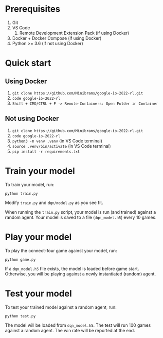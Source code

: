 # Prerequisites
1. Git
2. VS Code
   1. Remote Development Extension Pack (if using Docker)
3. Docker + Docker Compose (if using Docker)
4. Python >= 3.6 (if not using Docker)

# Quick start

## Using Docker
1. `git clone https://github.com/Minibrams/google-io-2022-rl.git`
2. `code google-io-2022-rl`
3. `Shift + CMD/CTRL + P -> Remote-Containers: Open Folder in Container`

## Not using Docker
1. `git clone https://github.com/Minibrams/google-io-2022-rl.git`
2. `code google-io-2022-rl`
3. `python3 -m venv .venv` (in VS Code terminal)
4. `source .venv/bin/activate` (in VS Code terminal)
5. `pip install -r requirements.txt`

# Train your model
To train your model, run:
```
python train.py
```

Modify `train.py` and `dqn/model.py` as you see fit.

When running the `train.py` script, your model is run (and trained) against a random agent.
Your model is saved to a file (`dqn_model.h5`) every 10 games.

# Play your model
To play the connect-four game against your model, run:
```
python game.py
```

If a `dqn_model.h5` file exists, the model is loaded before game start. Otherwise, you will be playing against a newly instantiated (random) agent.

# Test your model
To test your trained model against a random agent, run:
```
python test.py
```

The model will be loaded from `dqn_model.h5`.
The test will run 100 games against a random agent. The win rate will be reported at the end.
